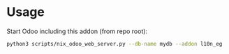 # Usage

Start Odoo including this addon (from repo root):

```bash
python3 scripts/nix_odoo_web_server.py --db-name mydb --addon l10n_eg
```
